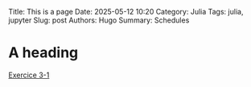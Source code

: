 Title: This is a page
Date: 2025-05-12 10:20
Category: Julia
Tags: julia, jupyter
Slug: post
Authors: Hugo
Summary: Schedules

# A heading
[Exercice 3-1](https://taohualiu.github.io/static_pages/optimisation-julia3.html)
